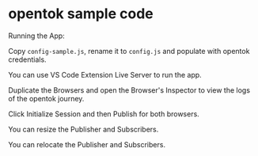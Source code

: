 # opentok sample code


Running the App:

Copy `config-sample.js`, rename it to `config.js` and populate with opentok credentials.

You can use VS Code Extension Live Server to run the app.

Duplicate the Browsers and open the Browser's Inspector to view the logs of the opentok journey.

Click Initialize Session and then Publish for both browsers.

You can resize the Publisher and Subscribers.

You can relocate the Publisher and Subscribers.
